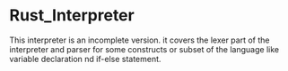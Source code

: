 # Rust_Interpreter
This interpreter is an incomplete version.
it covers the lexer part of the interpreter and parser for some constructs or subset of the language like variable declaration nd if-else statement.
